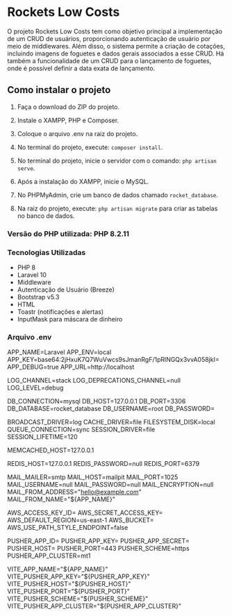 # Rockets Low Costs

O projeto Rockets Low Costs tem como objetivo principal a implementação de um CRUD de usuários, proporcionando autenticação de usuário por meio de middlewares. Além disso, o sistema permite a criação de cotações, incluindo imagens de foguetes e dados gerais associados a esse CRUD. Há também a funcionalidade de um CRUD para o lançamento de foguetes, onde é possível definir a data exata de lançamento.

## Como instalar o projeto

1. Faça o download do ZIP do projeto.
2. Instale o XAMPP, PHP e Composer.
4. Coloque o arquivo .env na raiz do projeto.
5. No terminal do projeto, execute: `composer install`.
6. No terminal do projeto, inicie o servidor com o comando: `php artisan serve`.

5. Após a instalação do XAMPP, inicie o MySQL.
6. No PHPMyAdmin, crie um banco de dados chamado `rocket_database`.
7. Na raiz do projeto, execute: `php artisan migrate` para criar as tabelas no banco de dados.

### Versão do PHP utilizada: PHP 8.2.11

### Tecnologias Utilizadas

- PHP 8
- Laravel 10
- Middleware
- Autenticação de Usuário (Breeze)
- Bootstrap v5.3
- HTML
- Toastr (notificações e alertas)
- InputMask para máscara de dinheiro

### Arquivo .env

APP_NAME=Laravel
APP_ENV=local
APP_KEY=base64:2jHxuK7Q7WuVwcs9sJmanRgF/1pRlNGQx3vvA058jkI=
APP_DEBUG=true
APP_URL=http://localhost

LOG_CHANNEL=stack
LOG_DEPRECATIONS_CHANNEL=null
LOG_LEVEL=debug

DB_CONNECTION=mysql
DB_HOST=127.0.0.1
DB_PORT=3306
DB_DATABASE=rocket_database
DB_USERNAME=root
DB_PASSWORD=


BROADCAST_DRIVER=log
CACHE_DRIVER=file
FILESYSTEM_DISK=local
QUEUE_CONNECTION=sync
SESSION_DRIVER=file
SESSION_LIFETIME=120

MEMCACHED_HOST=127.0.0.1

REDIS_HOST=127.0.0.1
REDIS_PASSWORD=null
REDIS_PORT=6379

MAIL_MAILER=smtp
MAIL_HOST=mailpit
MAIL_PORT=1025
MAIL_USERNAME=null
MAIL_PASSWORD=null
MAIL_ENCRYPTION=null
MAIL_FROM_ADDRESS="hello@example.com"
MAIL_FROM_NAME="${APP_NAME}"

AWS_ACCESS_KEY_ID=
AWS_SECRET_ACCESS_KEY=
AWS_DEFAULT_REGION=us-east-1
AWS_BUCKET=
AWS_USE_PATH_STYLE_ENDPOINT=false

PUSHER_APP_ID=
PUSHER_APP_KEY=
PUSHER_APP_SECRET=
PUSHER_HOST=
PUSHER_PORT=443
PUSHER_SCHEME=https
PUSHER_APP_CLUSTER=mt1

VITE_APP_NAME="${APP_NAME}"
VITE_PUSHER_APP_KEY="${PUSHER_APP_KEY}"
VITE_PUSHER_HOST="${PUSHER_HOST}"
VITE_PUSHER_PORT="${PUSHER_PORT}"
VITE_PUSHER_SCHEME="${PUSHER_SCHEME}"
VITE_PUSHER_APP_CLUSTER="${PUSHER_APP_CLUSTER}"
